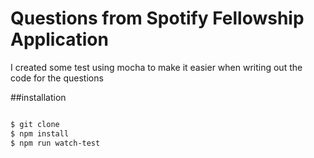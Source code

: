 # Questions from Spotify Fellowship Application
I created some test using mocha to make it easier when writing out the code for the questions

##installation
```bash

$ git clone
$ npm install 
$ npm run watch-test

```